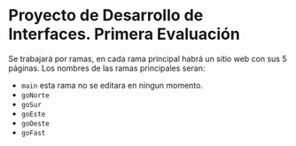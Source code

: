# Proyecto de Desarrollo de Interfaces. Primera Evaluación

Se trabajará por ramas, en cada rama principal habrá un sitio web con sus 5 páginas. Los nombres de las ramas principales seran:
- ``main`` esta rama no se editara en ningun momento.
- ``goNorte``
- ``goSur``
- ``goEste``
- ``goOeste``
- ``goFast``